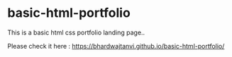 # basic-html-portfolio

This is a basic html css portfolio landing page.. 

Please check it here : https://bhardwajtanvi.github.io/basic-html-portfolio/ 
